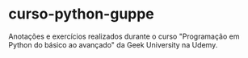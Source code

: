 # curso-python-guppe
Anotações e exercícios realizados durante o curso "Programação em Python do básico ao avançado" da Geek University na Udemy.
